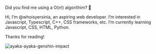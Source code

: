 Did you find me using a O(n!) algorithim? 👀

Hi, I’m @whoisyersinia, an aspiring web developer. I’m interested in Javascript, Typescript, C++, CSS frameworks, etc.
I’m currently learning Javascript, CSS, HTML, Python. 

Thanks for reading!

![ayaka-ayaka-genshin-impact](https://user-images.githubusercontent.com/103728876/165028701-e737d1e4-6dbb-4b6f-84e7-9ecc90e55746.gif)


<!---
whoisyersinia/whoisyersinia is a ✨ special ✨ repository because its `README.md` (this file) appears on your GitHub profile.
You can click the Preview link to take a look at your changes.
--->
